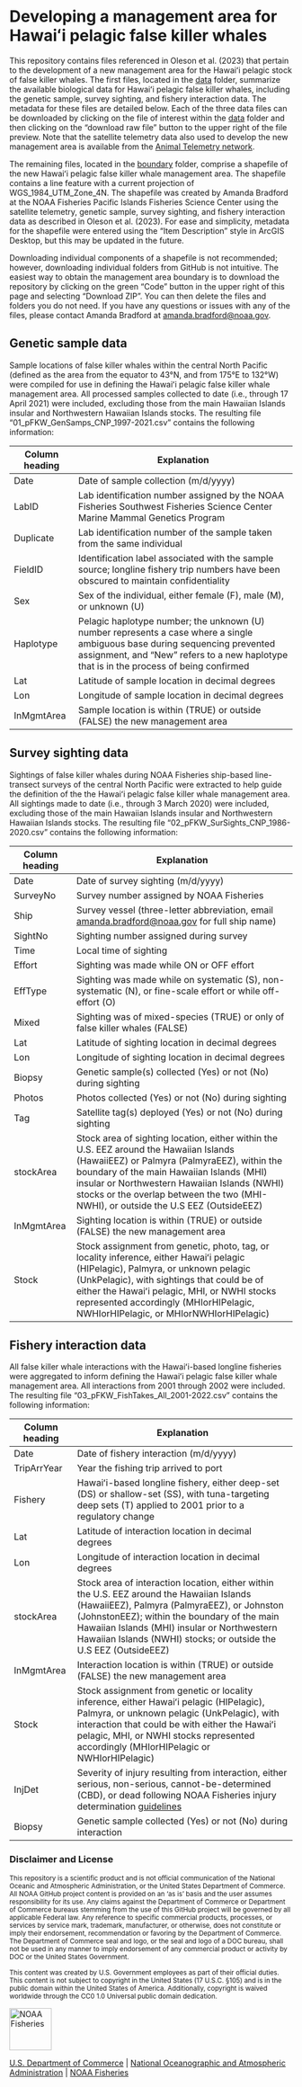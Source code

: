 <!-- README.md is generated from README.Rmd. Please edit that file -->

# Developing a management area for Hawaiʻi pelagic false killer whales

This repository contains files referenced in Oleson et al. (2023) that
pertain to the development of a new management area for the Hawaiʻi
pelagic stock of false killer whales. The first files, located in the
[data](https://github.com/PIFSC-Protected-Species-Division/HI-Pelagic-FKWs/tree/main/data)
folder, summarize the available biological data for Hawaiʻi pelagic
false killer whales, including the genetic sample, survey sighting, and
fishery interaction data. The metadata for these files are detailed
below. Each of the three data files can be downloaded by clicking on the
file of interest within the
[data](https://github.com/PIFSC-Protected-Species-Division/HI-Pelagic-FKWs/tree/main/data)
folder and then clicking on the “download raw file” button to the upper
right of the file preview. Note that the satellite telemetry data also
used to develop the new management area is available from the [Animal
Telemetry network](https://portal.atn.ioos.us/#metadata/137104/species).

The remaining files, located in the
[boundary](https://github.com/PIFSC-Protected-Species-Division/HI-Pelagic-FKWs/tree/main/boundary)
folder, comprise a shapefile of the new Hawaiʻi pelagic false killer
whale management area. The shapefile contains a line feature with a
current projection of WGS_1984_UTM_Zone_4N. The shapefile was created by
Amanda Bradford at the NOAA Fisheries Pacific Islands Fisheries Science
Center using the satellite telemetry, genetic sample, survey sighting,
and fishery interaction data as described in Oleson et al. (2023). For
ease and simplicity, metadata for the shapefile were entered using the
“Item Description” style in ArcGIS Desktop, but this may be updated in
the future.

Downloading individual components of a shapefile is not recommended;
however, downloading individual folders from GitHub is not intuitive.
The easiest way to obtain the management area boundary is to download
the repository by clicking on the green “Code” button in the upper right
of this page and selecting “Download ZIP”. You can then delete the files
and folders you do not need. If you have any questions or issues with
any of the files, please contact Amanda Bradford at
amanda.bradford@noaa.gov.

## Genetic sample data

Sample locations of false killer whales within the central North Pacific
(defined as the area from the equator to 43°N, and from 175°E to 132°W)
were compiled for use in defining the Hawaiʻi pelagic false killer whale
management area. All processed samples collected to date (i.e., through
17 April 2021) were included, excluding those from the main Hawaiian
Islands insular and Northwestern Hawaiian Islands stocks. The resulting
file “01_pFKW_GenSamps_CNP_1997-2021.csv” contains the following
information:

| Column heading | Explanation                                                                                                                                                                                                            |
|----------------|------------------------------------------------------------------------------------------------------------------------------------------------------------------------------------------------------------------------|
| Date           | Date of sample collection (m/d/yyyy)                                                                                                                                                                                   |
| LabID          | Lab identification number assigned by the NOAA Fisheries Southwest Fisheries Science Center Marine Mammal Genetics Program                                                                                             |
| Duplicate      | Lab identification number of the sample taken from the same individual                                                                                                                                                 |
| FieldID        | Identification label associated with the sample source; longline fishery trip numbers have been obscured to maintain confidentiality                                                                                   |
| Sex            | Sex of the individual, either female (F), male (M), or unknown (U)                                                                                                                                                     |
| Haplotype      | Pelagic haplotype number; the unknown (U) number represents a case where a single ambiguous base during sequencing prevented assignment, and “New” refers to a new haplotype that is in the process of being confirmed |
| Lat            | Latitude of sample location in decimal degrees                                                                                                                                                                         |
| Lon            | Longitude of sample location in decimal degrees                                                                                                                                                                        |
| InMgmtArea     | Sample location is within (TRUE) or outside (FALSE) the new management area                                                                                                                                            |

## Survey sighting data

Sightings of false killer whales during NOAA Fisheries ship-based
line-transect surveys of the central North Pacific were extracted to
help guide the definition of the the Hawaiʻi pelagic false killer whale
management area. All sightings made to date (i.e., through 3 March 2020)
were included, excluding those of the main Hawaiian Islands insular and
Northwestern Hawaiian Islands stocks. The resulting file
“02_pFKW_SurSights_CNP_1986-2020.csv” contains the following
information:

| Column heading | Explanation                                                                                                                                                                                                                                                                                                               |
|----------------|---------------------------------------------------------------------------------------------------------------------------------------------------------------------------------------------------------------------------------------------------------------------------------------------------------------------------|
| Date           | Date of survey sighting (m/d/yyyy)                                                                                                                                                                                                                                                                                        |
| SurveyNo       | Survey number assigned by NOAA Fisheries                                                                                                                                                                                                                                                                                  |
| Ship           | Survey vessel (three-letter abbreviation, email amanda.bradford@noaa.gov for full ship name)                                                                                                                                                                                                                              |
| SightNo        | Sighting number assigned during survey                                                                                                                                                                                                                                                                                    |
| Time           | Local time of sighting                                                                                                                                                                                                                                                                                                    |
| Effort         | Sighting was made while ON or OFF effort                                                                                                                                                                                                                                                                                  |
| EffType        | Sighting was made while on systematic (S), non-systematic (N), or fine-scale effort or while off-effort (O)                                                                                                                                                                                                               |
| Mixed          | Sighting was of mixed-species (TRUE) or only of false killer whales (FALSE)                                                                                                                                                                                                                                               |
| Lat            | Latitude of sighting location in decimal degrees                                                                                                                                                                                                                                                                          |
| Lon            | Longitude of sighting location in decimal degrees                                                                                                                                                                                                                                                                         |
| Biopsy         | Genetic sample(s) collected (Yes) or not (No) during sighting                                                                                                                                                                                                                                                             |
| Photos         | Photos collected (Yes) or not (No) during sighting                                                                                                                                                                                                                                                                        |
| Tag            | Satellite tag(s) deployed (Yes) or not (No) during sighting                                                                                                                                                                                                                                                               |
| stockArea      | Stock area of sighting location, either within the U.S. EEZ around the Hawaiian Islands (HawaiiEEZ) or Palmyra (PalmyraEEZ), within the boundary of the main Hawaiian Islands (MHI) insular or Northwestern Hawaiian Islands (NWHI) stocks or the overlap between the two (MHI-NWHI), or outside the U.S EEZ (OutsideEEZ) |
| InMgmtArea     | Sighting location is within (TRUE) or outside (FALSE) the new management area                                                                                                                                                                                                                                             |
| Stock          | Stock assignment from genetic, photo, tag, or locality inference, either Hawaiʻi pelagic (HIPelagic), Palmyra, or unknown pelagic (UnkPelagic), with sightings that could be of either the Hawaiʻi pelagic, MHI, or NWHI stocks represented accordingly (MHIorHIPelagic, NWHIorHIPelagic, or MHIorNWHIorHIPelagic)        |

## Fishery interaction data

All false killer whale interactions with the Hawaiʻi-based longline
fisheries were aggregated to inform defining the Hawaiʻi pelagic false
killer whale management area. All interactions from 2001 through 2002
were included. The resulting file “03_pFKW_FishTakes_All_2001-2022.csv”
contains the following information:

| Column heading | Explanation                                                                                                                                                                                                                                                                                                 |
|----------------|-------------------------------------------------------------------------------------------------------------------------------------------------------------------------------------------------------------------------------------------------------------------------------------------------------------|
| Date           | Date of fishery interaction (m/d/yyyy)                                                                                                                                                                                                                                                                      |
| TripArrYear    | Year the fishing trip arrived to port                                                                                                                                                                                                                                                                       |
| Fishery        | Hawaiʻi-based longline fishery, either deep-set (DS) or shallow-set (SS), with tuna-targeting deep sets (T) applied to 2001 prior to a regulatory change                                                                                                                                                    |
| Lat            | Latitude of interaction location in decimal degrees                                                                                                                                                                                                                                                         |
| Lon            | Longitude of interaction location in decimal degrees                                                                                                                                                                                                                                                        |
| stockArea      | Stock area of interaction location, either within the U.S. EEZ around the Hawaiian Islands (HawaiiEEZ), Palmyra (PalmyraEEZ), or Johnston (JohnstonEEZ); within the boundary of the main Hawaiian Islands (MHI) insular or Northwestern Hawaiian Islands (NWHI) stocks; or outside the U.S EEZ (OutsideEEZ) |
| InMgmtArea     | Interaction location is within (TRUE) or outside (FALSE) the new management area                                                                                                                                                                                                                            |
| Stock          | Stock assignment from genetic or locality inference, either Hawaiʻi pelagic (HIPelagic), Palmyra, or unknown pelagic (UnkPelagic), with interaction that could be with either the Hawaiʻi pelagic, MHI, or NWHI stocks represented accordingly (MHIorHIPelagic or NWHIorHIPelagic)                          |
| InjDet         | Severity of injury resulting from interaction, either serious, non-serious, cannot-be-determined (CBD), or dead following NOAA Fisheries injury determination [guidelines](https://www.fisheries.noaa.gov/action/revisions-process-distinguishing-serious-non-serious-injury-marine-mammals)                |
| Biopsy         | Genetic sample collected (Yes) or not (No) during interaction                                                                                                                                                                                                                                               |

### Disclaimer and License

<sub>This repository is a scientific product and is not official
communication of the National Oceanic and Atmospheric Administration, or
the United States Department of Commerce. All NOAA GitHub project
content is provided on an ‘as is’ basis and the user assumes
responsibility for its use. Any claims against the Department of
Commerce or Department of Commerce bureaus stemming from the use of this
GitHub project will be governed by all applicable Federal law. Any
reference to specific commercial products, processes, or services by
service mark, trademark, manufacturer, or otherwise, does not constitute
or imply their endorsement, recommendation or favoring by the Department
of Commerce. The Department of Commerce seal and logo, or the seal and
logo of a DOC bureau, shall not be used in any manner to imply
endorsement of any commercial product or activity by DOC or the United
States Government.

<sub>This content was created by U.S. Government employees as part of
their official duties. This content is not subject to copyright in the
United States (17 U.S.C. §105) and is in the public domain within the
United States of America. Additionally, copyright is waived worldwide
through the CC0 1.0 Universal public domain dedication.

<img src="https://raw.githubusercontent.com/nmfs-general-modeling-tools/nmfspalette/main/man/figures/noaa-fisheries-rgb-2line-horizontal-small.png" alt="NOAA Fisheries" height="75"/>

[U.S. Department of Commerce](https://www.commerce.gov/) \| [National
Oceanographic and Atmospheric Administration](https://www.noaa.gov) \|
[NOAA Fisheries](https://www.fisheries.noaa.gov/)
